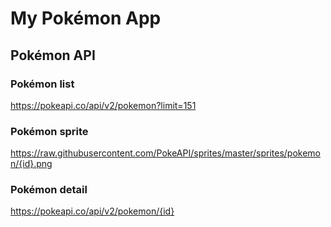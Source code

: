 # My Pokémon App
## Pokémon API
### Pokémon list
https://pokeapi.co/api/v2/pokemon?limit=151
### Pokémon sprite 
https://raw.githubusercontent.com/PokeAPI/sprites/master/sprites/pokemon/{id}.png
### Pokémon detail
https://pokeapi.co/api/v2/pokemon/{id}